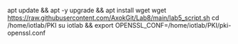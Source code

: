 apt update && apt -y upgrade && apt install wget
wget https://raw.githubusercontent.com/AxokGit/Lab8/main/lab5_script.sh
cd /home/iotlab/PKI
su iotlab && export OPENSSL_CONF=/home/iotlab/PKI/pki-openssl.conf
